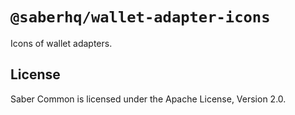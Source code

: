 # `@saberhq/wallet-adapter-icons`

Icons of wallet adapters.

## License

Saber Common is licensed under the Apache License, Version 2.0.
